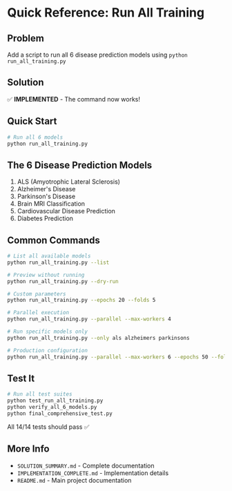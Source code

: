 # Quick Reference: Run All Training

## Problem
Add a script to run all 6 disease prediction models using `python run_all_training.py`

## Solution
✅ **IMPLEMENTED** - The command now works!

## Quick Start

```bash
# Run all 6 models
python run_all_training.py
```

## The 6 Disease Prediction Models

1. ALS (Amyotrophic Lateral Sclerosis)
2. Alzheimer's Disease
3. Parkinson's Disease
4. Brain MRI Classification
5. Cardiovascular Disease Prediction
6. Diabetes Prediction

## Common Commands

```bash
# List all available models
python run_all_training.py --list

# Preview without running
python run_all_training.py --dry-run

# Custom parameters
python run_all_training.py --epochs 20 --folds 5

# Parallel execution
python run_all_training.py --parallel --max-workers 4

# Run specific models only
python run_all_training.py --only als alzheimers parkinsons

# Production configuration
python run_all_training.py --parallel --max-workers 6 --epochs 50 --folds 5
```

## Test It

```bash
# Run all test suites
python test_run_all_training.py
python verify_all_6_models.py
python final_comprehensive_test.py
```

All 14/14 tests should pass ✅

## More Info

- `SOLUTION_SUMMARY.md` - Complete documentation
- `IMPLEMENTATION_COMPLETE.md` - Implementation details
- `README.md` - Main project documentation
